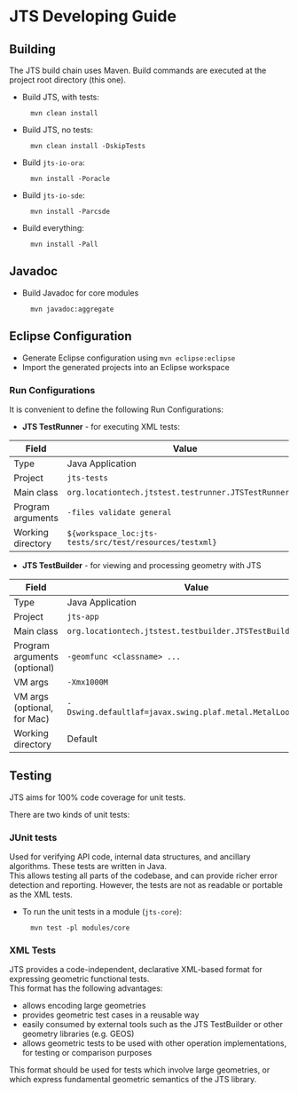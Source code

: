 # JTS Developing Guide

## Building

The JTS build chain uses Maven.  Build commands are executed at the project root directory (this one).

* Build JTS, with tests:

        mvn clean install
    
* Build JTS, no tests:

        mvn clean install -DskipTests

* Build `jts-io-ora`:

        mvn install -Poracle
        
* Build `jts-io-sde`:

        mvn install -Parcsde
        
* Build everything:

        mvn install -Pall

## Javadoc

* Build Javadoc for core modules

        mvn javadoc:aggregate

## Eclipse Configuration

* Generate Eclipse configuration using `mvn eclipse:eclipse`
* Import the generated projects into an Eclipse workspace

### Run Configurations

It is convenient to define the following Run Configurations:


* **JTS TestRunner** - for executing XML tests:

Field | Value
------|------
Type | Java Application
Project | `jts-tests`
Main class | `org.locationtech.jtstest.testrunner.JTSTestRunnerCmd`
Program arguments | `-files validate general`
Working directory | `${workspace_loc:jts-tests/src/test/resources/testxml}`

* **JTS TestBuilder** - for viewing and processing geometry with JTS

Field | Value
------|------
Type | Java Application
Project | `jts-app`
Main class | `org.locationtech.jtstest.testbuilder.JTSTestBuilder`
Program arguments (optional) | `-geomfunc <classname> ...`
VM args | `-Xmx1000M`
VM args (optional, for Mac) | `-Dswing.defaultlaf=javax.swing.plaf.metal.MetalLookAndFeel`  
Working directory | Default

## Testing

JTS aims for 100% code coverage for unit tests. 

There are two kinds of unit tests:

### JUnit tests

Used for verifying API code, internal data structures, and ancillary algorithms.
These tests are written in Java.  
This allows testing all parts of the codebase,
and can provide richer error detection and reporting.
However, the tests are not as readable or portable
as the XML tests.

* To run the unit tests in a module (`jts-core`):

        mvn test -pl modules/core

### XML Tests

JTS provides a code-independent, declarative XML-based format for expressing geometric functional tests.  
This format has the following advantages:

* allows encoding large geometries
* provides geometric test cases in a reusable way
* easily consumed by external tools such as the JTS TestBuilder or other geometry libraries (e.g. GEOS)
* allows geometric tests to be used with other operation implementations, for testing or comparison purposes

This format should be used for tests which involve large geometries, or which 
express fundamental geometric semantics of the JTS library.


